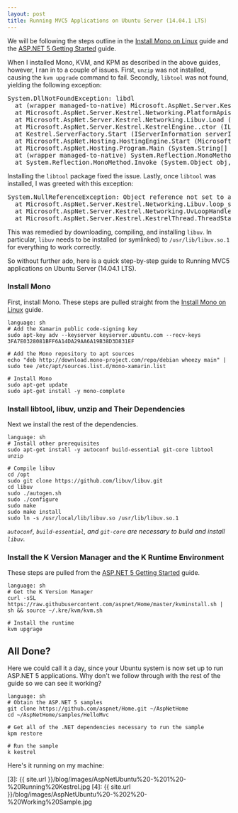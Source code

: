 ```yaml
---
layout: post
title: Running MVC5 Applications on Ubuntu Server (14.04.1 LTS)
---
```


We will be following the steps outline in the [Install Mono on Linux][1] guide and the
[ASP.NET 5 Getting Started][2] guide.

When I installed Mono, KVM, and KPM as described in the above guides, however, I ran in to a couple of issues.  First, `unzip` was not installed, causing the `kvm upgrade` command to fail.  Secondly, `libtool` was not found, yielding the following exception:

<pre>System.DllNotFoundException: libdl
  at (wrapper managed-to-native) Microsoft.AspNet.Server.Kestrel.Networking.PlatformApis/LinuxApis:dlopen (string,int)
  at Microsoft.AspNet.Server.Kestrel.Networking.PlatformApis+LinuxApis.LoadLibrary (System.String dllToLoad) [0x00000] in <filename unknown>:0
  at Microsoft.AspNet.Server.Kestrel.Networking.Libuv.Load (System.String dllToLoad) [0x00000] in <filename unknown>:0
  at Microsoft.AspNet.Server.Kestrel.KestrelEngine..ctor (ILibraryManager libraryManager) [0x00000] in <filename unknown>:0
  at Kestrel.ServerFactory.Start (IServerInformation serverInformation, System.Func`2 application) [0x00000] in <filename unknown>:0
  at Microsoft.AspNet.Hosting.HostingEngine.Start (Microsoft.AspNet.Hosting.HostingContext context) [0x00000] in <filename unknown>:0
  at Microsoft.AspNet.Hosting.Program.Main (System.String[] args) [0x00000] in <filename unknown>:0
  at (wrapper managed-to-native) System.Reflection.MonoMethod:InternalInvoke (System.Reflection.MonoMethod,object,object[],System.Exception&)
  at System.Reflection.MonoMethod.Invoke (System.Object obj, BindingFlags invokeAttr, System.Reflection.Binder binder, System.Object[] parameters, System.Globalization.CultureInfo culture) [0x00000] in <filename unknown>:0</pre>

Installing the `libtool` package fixed the issue.  Lastly, once `libtool` was installed, I was greeted with this exception:

<pre>System.NullReferenceException: Object reference not set to an instance of an object
  at Microsoft.AspNet.Server.Kestrel.Networking.Libuv.loop_size () [0x00000] in <filename unknown>:0
  at Microsoft.AspNet.Server.Kestrel.Networking.UvLoopHandle.Init (Microsoft.AspNet.Server.Kestrel.Networking.Libuv uv) [0x00000] in <filename unknown>:0
  at Microsoft.AspNet.Server.Kestrel.KestrelThread.ThreadStart (System.Object parameter) [0x00000] in <filename unknown>:0</pre>

This was remedied by downloading, compiling, and installing `libuv`.  In particular, `libuv` needs to be installed (or symlinked) to `/usr/lib/libuv.so.1` for everything to work correctly.

So without further ado, here is a quick step-by-step guide to Running MVC5 applications on Ubuntu Server (14.04.1 LTS).

### Install Mono ###

First, install Mono.  These steps are pulled straight from the [Install Mono on Linux][1] guide.

<pre><code>language: sh
# Add the Xamarin public code-signing key
sudo apt-key adv --keyserver keyserver.ubuntu.com --recv-keys 3FA7E0328081BFF6A14DA29AA6A19B38D3D831EF

# Add the Mono repository to apt sources
echo "deb http://download.mono-project.com/repo/debian wheezy main" | sudo tee /etc/apt/sources.list.d/mono-xamarin.list

# Install Mono
sudo apt-get update
sudo apt-get install -y mono-complete</code></pre>

### Install libtool, libuv, unzip and Their Dependencies ###

Next we install the rest of the dependencies.

<pre><code>language: sh
# Install other prerequisites
sudo apt-get install -y autoconf build-essential git-core libtool unzip

# Compile libuv
cd /opt
sudo git clone https://github.com/libuv/libuv.git
cd libuv
sudo ./autogen.sh
sudo ./configure
sudo make
sudo make install
sudo ln -s /usr/local/lib/libuv.so /usr/lib/libuv.so.1</code></pre>

*`autoconf`, `build-essential`, and `git-core` are necessary to build and install `libuv`.*

### Install the K Version Manager and the K Runtime Environment ###

These steps are pulled from the [ASP.NET 5 Getting Started][2] guide.

<pre><code>language: sh
# Get the K Version Manager
curl -sSL https://raw.githubusercontent.com/aspnet/Home/master/kvminstall.sh | sh && source ~/.kre/kvm/kvm.sh

# Install the runtime
kvm upgrage</code></pre>

## All Done? ##

Here we could call it a day, since your Ubuntu system is now set up to run ASP.NET 5 applications. Why don't we follow through with the rest of the guide so we can see it working?

<pre><code>language: sh
# Obtain the ASP.NET 5 samples
git clone https://github.com/aspnet/Home.git ~/AspNetHome
cd ~/AspNetHome/samples/HelloMvc

# Get all of the .NET dependencies necessary to run the sample
kpm restore

# Run the sample
k kestrel</code></pre>

Here's it running on my machine:

[1]: http://www.mono-project.com/docs/getting-started/install/linux/
[2]: https://github.com/aspnet/Home#getting-started
[3]: {{ site.url }}/blog/images/AspNetUbuntu%20-%201%20-%20Running%20Kestrel.jpg
[4]: {{ site.url }}/blog/images/AspNetUbuntu%20-%202%20-%20Working%20Sample.jpg
